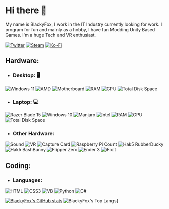 # Hi there 👋

My name is BlackyFox, I work in the IT Industry currently looking for work. I program for fun and mainly as a hobby, I have fun Modding Unity Based Games. I'm a huge Tech and VR enthusiast.

[![Twitter](https://img.shields.io/badge/BlackyFoxVR-blue?style=for-the-badge&logo=twitter&logoColor=white&link=https://twitter.com/BlackyFoxVR)](https://twitter.com/BlackyFoxVR)
[![Steam](https://img.shields.io/badge/BlackyFox_🖤-3B412C?style=for-the-badge&logo=steam&link=https://steamcommunity.com/profiles/76561198064112433/)](https://steamcommunity.com/profiles/76561198064112433/)
[![Ko-Fi](https://img.shields.io/badge/BlackyFox-black?style=for-the-badge&logo=kofi&link=https://ko-fi.com/blackyfox)](https://ko-fi.com/blackyfox)

## Hardware:
- ### Desktop: 🖥️
![Windows 11](https://img.shields.io/badge/Windows_11-blue?style=for-the-badge&logo=windows11&logoColor=white)
![AMD](https://img.shields.io/badge/AMD_Ryzen_9_5900X-maroon?style=for-the-badge&logo=amd&logoColor=white)
![Motherboard](https://img.shields.io/badge/ASUS_ROG_Crosshair_VIII_Hero-darkred?style=for-the-badge&logo=RepublicofGamers&logoColor=white)
![RAM](https://img.shields.io/badge/DDR4_32GB-black?style=for-the-badge&logo=corsair&logoColor=white)
![GPU](https://img.shields.io/badge/Nvidia-RTX_3070_TI-green?style=for-the-badge&logo=nvidia&logoColor=white)
![Total Disk Space](https://img.shields.io/badge/Total_Disk_Space_6.5TB-black?style=for-the-badge)

- ### Laptop: 💻
![Razer Blade 15](https://img.shields.io/badge/Razer-Blade_15_(2021)-brightgreen?style=for-the-badge&logo=razer&logoColor=white)
![Windows 10](https://img.shields.io/badge/Windows_10-blue?style=for-the-badge&logo=windows&logoColor=white)
![Manjaro](https://img.shields.io/badge/Manjaro-green?style=for-the-badge&logo=manjaro&logoColor=white)
![Intel](https://img.shields.io/badge/Intel_i7--10750H-darkblue?style=for-the-badge&logo=intel&logoColor=white)
![RAM](https://img.shields.io/badge/DDR4_32GB-black?style=for-the-badge)
![GPU](https://img.shields.io/badge/Nvidia-RTX_3060-green?style=for-the-badge&logo=nvidia&logoColor=white)
![Total Disk Space](https://img.shields.io/badge/Total_Disk_Space_2.5TB-black?style=for-the-badge)

- ### Other Hardware: 
![Sound](https://img.shields.io/badge/Razer-Barracuda_X_(2022)-brightgreen?style=for-the-badge&logo=razer&logoColor=white)
![VR](https://img.shields.io/badge/VR-HTC_Vive_+_Full_Body-blue?style=for-the-badge)
![Capture Card](https://img.shields.io/badge/Elgato_HD60_S+-darkblue?style=for-the-badge&logo=elgato)
![Raspberry Pi Count](https://img.shields.io/badge/Raspberry_Pi's_--_6-C51A4A?style=for-the-badge&logo=raspberrypi&logoColor=white)
![Hak5 RubberDucky](https://img.shields.io/badge/Hak5-Rubber_Ducky-blue?style=for-the-badge&labelColor=black)
![Hak5 BashBunny](https://img.shields.io/badge/Hak5-Bash_Bunny-maroon?style=for-the-badge&labelColor=black)
![Flipper Zero](https://img.shields.io/badge/Flipper_Zero-orange?style=for-the-badge)
![Ender 3](https://img.shields.io/badge/Ender_3_v2-black?style=for-the-badge)
![iFixit](https://img.shields.io/badge/iFixit-Pro_Tech_Toolkit-blue?style=for-the-badge&labelColor=black&logo=ifixit)

## Coding:
- ### Languages:
![HTML](https://img.shields.io/badge/HTML5-orange?style=for-the-badge&logo=html5&logoColor=white)
![CSS3](https://img.shields.io/badge/CSS3-1572B6?style=for-the-badge&logo=css3&logoColor=white)
![VB](https://img.shields.io/badge/Visual_Basic-lightblue?style=for-the-badge&logo=visualstudio&logoColor=black)
![Python](https://img.shields.io/badge/Python-FFD43B?style=for-the-badge&logo=python&logoColor=blue)
![C#](https://img.shields.io/badge/C%23-239120?style=for-the-badge&logo=c-sharp&logoColor=white)

 [![BlackyFox's GitHub stats](https://github-readme-stats-git-masterrstaa-rickstaa.vercel.app/api?username=kitsuefox&count_private=true&show_icons=true&include_all_commits=true&theme=dark)](https://github.com/anuraghazra/github-readme-stats)
 ![BlackyFox's Top Langs](https://github-readme-stats-git-masterrstaa-rickstaa.vercel.app/api/top-langs/?username=kitsuefox&hide=TeX&layout=compact&include_all_commits=true&theme=dark)]